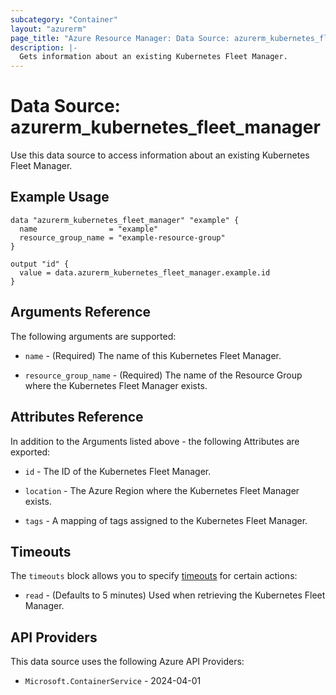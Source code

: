 ```yaml
---
subcategory: "Container"
layout: "azurerm"
page_title: "Azure Resource Manager: Data Source: azurerm_kubernetes_fleet_manager"
description: |-
  Gets information about an existing Kubernetes Fleet Manager.
---
```


# Data Source: azurerm_kubernetes_fleet_manager

Use this data source to access information about an existing Kubernetes Fleet Manager.

## Example Usage

```hcl
data "azurerm_kubernetes_fleet_manager" "example" {
  name                = "example"
  resource_group_name = "example-resource-group"
}

output "id" {
  value = data.azurerm_kubernetes_fleet_manager.example.id
}
```

## Arguments Reference

The following arguments are supported:

* `name` - (Required) The name of this Kubernetes Fleet Manager.

* `resource_group_name` - (Required) The name of the Resource Group where the Kubernetes Fleet Manager exists.

## Attributes Reference

In addition to the Arguments listed above - the following Attributes are exported: 

* `id` - The ID of the Kubernetes Fleet Manager.

* `location` - The Azure Region where the Kubernetes Fleet Manager exists.

* `tags` - A mapping of tags assigned to the Kubernetes Fleet Manager.

## Timeouts

The `timeouts` block allows you to specify [timeouts](https://www.terraform.io/language/resources/syntax#operation-timeouts) for certain actions:

* `read` - (Defaults to 5 minutes) Used when retrieving the Kubernetes Fleet Manager.

## API Providers
<!-- This section is generated, changes will be overwritten -->
This data source uses the following Azure API Providers:

* `Microsoft.ContainerService` - 2024-04-01
